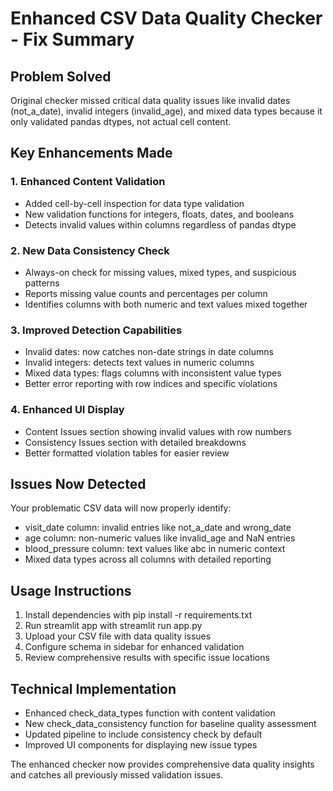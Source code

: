 # Enhanced CSV Data Quality Checker - Fix Summary

## Problem Solved
Original checker missed critical data quality issues like invalid dates (not_a_date), invalid integers (invalid_age), and mixed data types because it only validated pandas dtypes, not actual cell content.

## Key Enhancements Made

### 1. Enhanced Content Validation
- Added cell-by-cell inspection for data type validation
- New validation functions for integers, floats, dates, and booleans
- Detects invalid values within columns regardless of pandas dtype

### 2. New Data Consistency Check
- Always-on check for missing values, mixed types, and suspicious patterns
- Reports missing value counts and percentages per column
- Identifies columns with both numeric and text values mixed together

### 3. Improved Detection Capabilities
- Invalid dates: now catches non-date strings in date columns
- Invalid integers: detects text values in numeric columns
- Mixed data types: flags columns with inconsistent value types
- Better error reporting with row indices and specific violations

### 4. Enhanced UI Display
- Content Issues section showing invalid values with row numbers
- Consistency Issues section with detailed breakdowns
- Better formatted violation tables for easier review

## Issues Now Detected
Your problematic CSV data will now properly identify:
- visit_date column: invalid entries like not_a_date and wrong_date
- age column: non-numeric values like invalid_age and NaN entries
- blood_pressure column: text values like abc in numeric context
- Mixed data types across all columns with detailed reporting

## Usage Instructions
1. Install dependencies with pip install -r requirements.txt
2. Run streamlit app with streamlit run app.py
3. Upload your CSV file with data quality issues
4. Configure schema in sidebar for enhanced validation
5. Review comprehensive results with specific issue locations

## Technical Implementation
- Enhanced check_data_types function with content validation
- New check_data_consistency function for baseline quality assessment
- Updated pipeline to include consistency check by default
- Improved UI components for displaying new issue types

The enhanced checker now provides comprehensive data quality insights and catches all previously missed validation issues.
